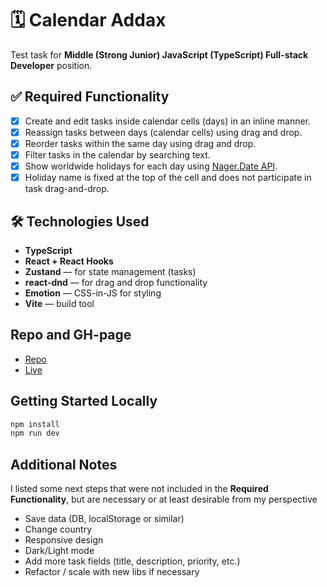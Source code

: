 # 🗓️ Calendar Addax

Test task for **Middle (Strong Junior) JavaScript (TypeScript) Full-stack Developer** position.

## ✅ Required Functionality

- [x] Create and edit tasks inside calendar cells (days) in an inline manner.
- [x] Reassign tasks between days (calendar cells) using drag and drop.
- [x] Reorder tasks within the same day using drag and drop.
- [x] Filter tasks in the calendar by searching text.
- [x] Show worldwide holidays for each day using [Nager.Date API](https://date.nager.at/).
- [x] Holiday name is fixed at the top of the cell and does not participate in task drag-and-drop.

## 🛠️ Technologies Used

- **TypeScript**
- **React + React Hooks**
- **Zustand** — for state management (tasks)
- **react-dnd** — for drag and drop functionality
- **Emotion** — CSS-in-JS for styling
- **Vite** — build tool

## Repo and GH-page

- [Repo](https://github.com/KolyaKolyaKolyadnica/calendar-addax)
- [Live](https://kolyakolyakolyadnica.github.io/calendar-addax/)

## Getting Started Locally

```bash
npm install
npm run dev
```

## Additional Notes

I listed some next steps that were not included in the **Required Functionality**, but are necessary or at least desirable from my perspective

- Save data (DB, localStorage or similar)
- Change country
- Responsive design
- Dark/Light mode
- Add more task fields (title, description, priority, etc.)
- Refactor / scale with new libs if necessary

